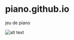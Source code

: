 # piano.github.io
jeu de piano


![alt text](https://github.com/[username]/[reponame]/blob/[branch]/image.jpg?raw=true)
